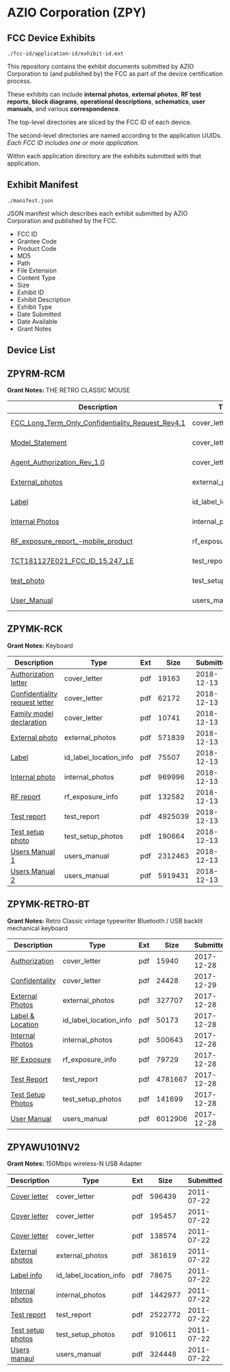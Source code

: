 # AZIO Corporation (ZPY)
## FCC Device Exhibits

```
./fcc-id/application-id/exhibit-id.ext
```

This repository contains the exhibit documents submitted by AZIO Corporation to (and published by) the FCC as part of the device certification process.

These exhibits can include **internal photos**, **external photos**, **RF test reports**, **block diagrams**, **operational descriptions**, **schematics**, **user manuals**, and various **correspondence**.

The top-level directories are sliced by the FCC ID of each device.

The second-level directories are named according to the application UUIDs. *Each FCC ID includes one or more application.*

Within each application directory are the exhibits submitted with that application. 

## Exhibit Manifest

```
./manifest.json
```

JSON manifest which describes each exhibit submitted by AZIO Corporation and published by the FCC.

- FCC ID
- Grantee Code
- Product Code
- MD5
- Path
- File Extension
- Content Type
- Size
- Exhibit ID
- Exhibit Description
- Exhibit Type
- Date Submitted
- Date Available
- Grant Notes

## Device List
## ZPYRM-RCM
**Grant Notes:** THE RETRO CLASSIC MOUSE

| Description | Type | Ext | Size | Submitted | Available |
| ----------- | ---- | --- | ---- | --------- | --------- |
| [FCC_Long_Term_Only_Confidentiality_Request_Rev4.1](ZPYRM-RCM/50fe67c2e601d97278d723b8a0d812be/4134465.pdf) | cover_letter | pdf | 41425 | 2019-01-20 | 2019-01-20 |
| [Model_Statement](ZPYRM-RCM/50fe67c2e601d97278d723b8a0d812be/4134469.pdf) | cover_letter | pdf | 25107 | 2019-01-20 | 2019-01-20 |
| [Agent_Authorization_Rev_1.0](ZPYRM-RCM/50fe67c2e601d97278d723b8a0d812be/4134474.pdf) | cover_letter | pdf | 41903 | 2019-01-20 | 2019-01-20 |
| [External_photos](ZPYRM-RCM/50fe67c2e601d97278d723b8a0d812be/4134470.pdf) | external_photos | pdf | 506072 | 2019-01-20 | 2019-01-20 |
| [Label](ZPYRM-RCM/50fe67c2e601d97278d723b8a0d812be/4134476.pdf) | id_label_location_info | pdf | 44119 | 2019-01-20 | 2019-01-20 |
| [Internal Photos](ZPYRM-RCM/50fe67c2e601d97278d723b8a0d812be/4134471.pdf) | internal_photos | pdf | 742499 | 2019-01-20 | 2019-01-20 |
| [RF_exposure_report_-mobile_product](ZPYRM-RCM/50fe67c2e601d97278d723b8a0d812be/4134477.pdf) | rf_exposure_info | pdf | 129539 | 2019-01-20 | 2019-01-20 |
| [TCT181127E021_FCC_ID_15.247_LE](ZPYRM-RCM/50fe67c2e601d97278d723b8a0d812be/4134478.pdf) | test_report | pdf | 3011286 | 2019-01-20 | 2019-01-20 |
| [test_photo](ZPYRM-RCM/50fe67c2e601d97278d723b8a0d812be/4134473.pdf) | test_setup_photos | pdf | 269374 | 2019-01-20 | 2019-01-20 |
| [User_Manual](ZPYRM-RCM/50fe67c2e601d97278d723b8a0d812be/4134472.pdf) | users_manual | pdf | 2331739 | 2019-01-20 | 2019-01-20 |
## ZPYMK-RCK
**Grant Notes:** Keyboard

| Description | Type | Ext | Size | Submitted | Available |
| ----------- | ---- | --- | ---- | --------- | --------- |
| [Authorization letter](ZPYMK-RCK/90bb5ab1ac13ffde148d6ed750cf5f02/4105382.pdf) | cover_letter | pdf | 19163 | 2018-12-13 | 2018-12-13 |
| [Confidentiality request letter](ZPYMK-RCK/90bb5ab1ac13ffde148d6ed750cf5f02/4105383.pdf) | cover_letter | pdf | 62172 | 2018-12-13 | 2018-12-13 |
| [Family model declaration](ZPYMK-RCK/90bb5ab1ac13ffde148d6ed750cf5f02/4105384.pdf) | cover_letter | pdf | 10741 | 2018-12-13 | 2018-12-13 |
| [External photo](ZPYMK-RCK/90bb5ab1ac13ffde148d6ed750cf5f02/4105377.pdf) | external_photos | pdf | 571839 | 2018-12-13 | 2018-12-13 |
| [Label](ZPYMK-RCK/90bb5ab1ac13ffde148d6ed750cf5f02/4105385.pdf) | id_label_location_info | pdf | 75507 | 2018-12-13 | 2018-12-13 |
| [Internal photo](ZPYMK-RCK/90bb5ab1ac13ffde148d6ed750cf5f02/4105378.pdf) | internal_photos | pdf | 969996 | 2018-12-13 | 2018-12-13 |
| [RF report](ZPYMK-RCK/90bb5ab1ac13ffde148d6ed750cf5f02/4105386.pdf) | rf_exposure_info | pdf | 132582 | 2018-12-13 | 2018-12-13 |
| [Test report](ZPYMK-RCK/90bb5ab1ac13ffde148d6ed750cf5f02/4105387.pdf) | test_report | pdf | 4925039 | 2018-12-13 | 2018-12-13 |
| [Test setup photo](ZPYMK-RCK/90bb5ab1ac13ffde148d6ed750cf5f02/4105379.pdf) | test_setup_photos | pdf | 190664 | 2018-12-13 | 2018-12-13 |
| [Users Manual 1](ZPYMK-RCK/90bb5ab1ac13ffde148d6ed750cf5f02/4105380.pdf) | users_manual | pdf | 2312463 | 2018-12-13 | 2018-12-13 |
| [Users Manual 2](ZPYMK-RCK/90bb5ab1ac13ffde148d6ed750cf5f02/4105381.pdf) | users_manual | pdf | 5919431 | 2018-12-13 | 2018-12-13 |
## ZPYMK-RETRO-BT
**Grant Notes:** Retro Classic vintage typewriter Bluetooth / USB  backlit mechanical keyboard

| Description | Type | Ext | Size | Submitted | Available |
| ----------- | ---- | --- | ---- | --------- | --------- |
| [Authorization](ZPYMK-RETRO-BT/1a9f2c2a0da9637b0bb47367af3ca38e/3697028.pdf) | cover_letter | pdf | 15940 | 2017-12-28 | 2017-12-29 |
| [Confidentality](ZPYMK-RETRO-BT/1a9f2c2a0da9637b0bb47367af3ca38e/3698463.pdf) | cover_letter | pdf | 24428 | 2017-12-29 | 2017-12-29 |
| [External Photos](ZPYMK-RETRO-BT/1a9f2c2a0da9637b0bb47367af3ca38e/3697013.pdf) | external_photos | pdf | 327707 | 2017-12-28 | 2017-12-29 |
| [Label & Location](ZPYMK-RETRO-BT/1a9f2c2a0da9637b0bb47367af3ca38e/3697032.pdf) | id_label_location_info | pdf | 50173 | 2017-12-28 | 2017-12-29 |
| [Internal Photos](ZPYMK-RETRO-BT/1a9f2c2a0da9637b0bb47367af3ca38e/3697006.pdf) | internal_photos | pdf | 500643 | 2017-12-28 | 2017-12-29 |
| [RF Exposure](ZPYMK-RETRO-BT/1a9f2c2a0da9637b0bb47367af3ca38e/3697030.pdf) | rf_exposure_info | pdf | 79729 | 2017-12-28 | 2017-12-29 |
| [Test Report](ZPYMK-RETRO-BT/1a9f2c2a0da9637b0bb47367af3ca38e/3697135.pdf) | test_report | pdf | 4781667 | 2017-12-28 | 2017-12-29 |
| [Test Setup Photos](ZPYMK-RETRO-BT/1a9f2c2a0da9637b0bb47367af3ca38e/3697022.pdf) | test_setup_photos | pdf | 141699 | 2017-12-28 | 2017-12-29 |
| [User Manual](ZPYMK-RETRO-BT/1a9f2c2a0da9637b0bb47367af3ca38e/3697033.pdf) | users_manual | pdf | 6012906 | 2017-12-28 | 2017-12-29 |
## ZPYAWU101NV2
**Grant Notes:** 150Mbps wireless-N USB Adapter

| Description | Type | Ext | Size | Submitted | Available |
| ----------- | ---- | --- | ---- | --------- | --------- |
| [Cover letter](ZPYAWU101NV2/673fd1f2e61651b6a31f9d4865dfdb44/1507069.pdf) | cover_letter | pdf | 596439 | 2011-07-22 | 2011-07-22 |
| [Cover letter](ZPYAWU101NV2/673fd1f2e61651b6a31f9d4865dfdb44/1507070.pdf) | cover_letter | pdf | 195457 | 2011-07-22 | 2011-07-22 |
| [Cover letter](ZPYAWU101NV2/673fd1f2e61651b6a31f9d4865dfdb44/1507071.pdf) | cover_letter | pdf | 138574 | 2011-07-22 | 2011-07-22 |
| [External photos](ZPYAWU101NV2/673fd1f2e61651b6a31f9d4865dfdb44/1507072.pdf) | external_photos | pdf | 361619 | 2011-07-22 | 2011-07-22 |
| [Label info](ZPYAWU101NV2/673fd1f2e61651b6a31f9d4865dfdb44/1507073.pdf) | id_label_location_info | pdf | 78675 | 2011-07-22 | 2011-07-22 |
| [Internal photos](ZPYAWU101NV2/673fd1f2e61651b6a31f9d4865dfdb44/1507074.pdf) | internal_photos | pdf | 1442977 | 2011-07-22 | 2011-07-22 |
| [Test report](ZPYAWU101NV2/673fd1f2e61651b6a31f9d4865dfdb44/1507077.pdf) | test_report | pdf | 2522772 | 2011-07-22 | 2011-07-22 |
| [Test setup photos](ZPYAWU101NV2/673fd1f2e61651b6a31f9d4865dfdb44/1507078.pdf) | test_setup_photos | pdf | 910611 | 2011-07-22 | 2011-07-22 |
| [Users manaul](ZPYAWU101NV2/673fd1f2e61651b6a31f9d4865dfdb44/1507079.pdf) | users_manual | pdf | 324448 | 2011-07-22 | 2011-07-22 |
